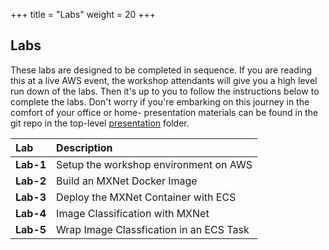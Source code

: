 +++
title = "Labs"
weight = 20
+++

## Labs

These labs are designed to be completed in sequence. If you are reading this at a live AWS event, the workshop attendants will give you a high level run down of the labs. Then it's up to you to follow the instructions below to complete the labs. Don't worry if you're embarking on this journey in the comfort of your office or home- presentation materials can be found in the git repo in the top-level [presentation](https://github.com/awslabs/ecs-deep-learning-workshop/tree/master/presentation) folder.


<!--
**Lab 1:** Setup the workshop environment on AWS

**Lab 2:** Build an MXNet Docker Image

**Lab 3:** Deploy the MXNet Container with ECS

**Lab 4:** Image Classification with MXNet

**Lab 5:** Wrap Image Classfication in an ECS Task
-->



| 	Lab 	   | 		   Description			|
| :--------------  | :----------------------------------------	|
| **Lab-1**	   | Setup the workshop environment on AWS	|
| **Lab-2**	   | Build an MXNet Docker Image		|
| **Lab-3**	   | Deploy the MXNet Container with ECS	|
| **Lab-4**	   | Image Classification with MXNet		|
| **Lab-5**	   | Wrap Image Classfication in an ECS Task	|

